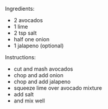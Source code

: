 Ingredients:
- 2 avocados
- 1 lime
- 2 tsp salt
- half one onion
- 1 jalapeno (optional)

Instructions:
- cut and mash avocados
- chop and add onion
- chop and add jalapeno
- squeeze lime over avocado mixture
- add salt
- and mix well
